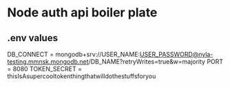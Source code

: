 # Node auth api boiler plate 

## .env values
DB_CONNECT = mongodb+srv://USER_NAME:USER_PASSWORD@nyla-testing.mmnsk.mongodb.net/DB_NAME?retryWrites=true&w=majority 
PORT = 8080
TOKEN_SECRET = thisIsAsupercooltokenthingthatwilldothestuffsforyou